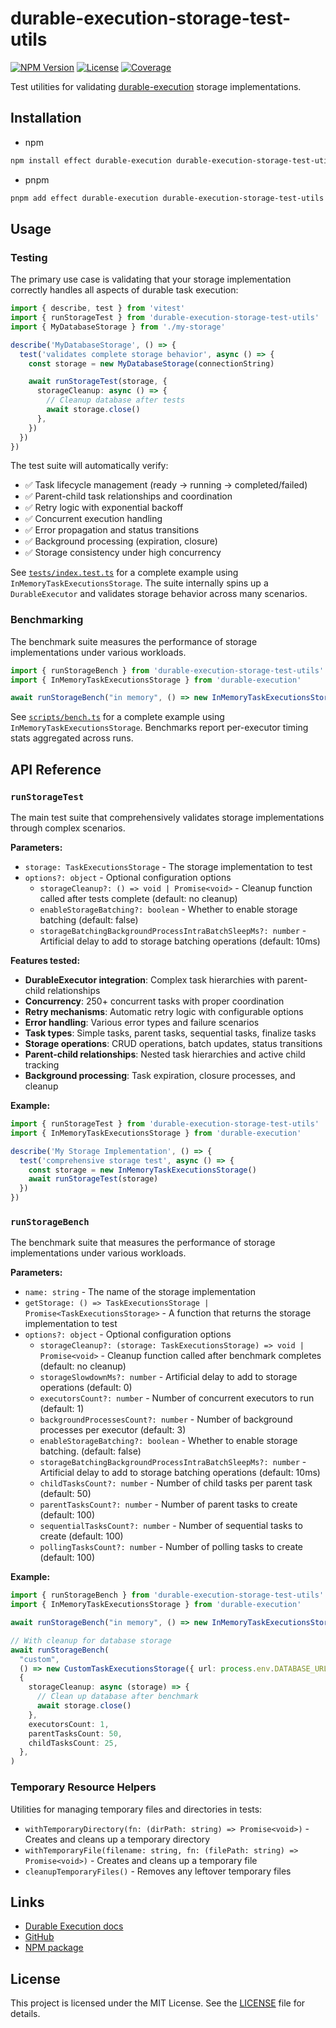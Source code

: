 # durable-execution-storage-test-utils

[![NPM Version](https://img.shields.io/npm/v/durable-execution-storage-test-utils)](https://www.npmjs.com/package/durable-execution-storage-test-utils)
[![License](https://img.shields.io/npm/l/durable-execution-storage-test-utils)](https://github.com/gpahal/durable-execution/blob/main/LICENSE)
[![Coverage](https://img.shields.io/codecov/c/github/gpahal/durable-execution/main?flag=durable-execution-storage-test-utils)](https://codecov.io/gh/gpahal/durable-execution?flag=durable-execution-storage-test-utils)

Test utilities for validating [durable-execution](https://github.com/gpahal/durable-execution)
storage implementations.

## Installation

- npm

```bash
npm install effect durable-execution durable-execution-storage-test-utils
```

- pnpm

```bash
pnpm add effect durable-execution durable-execution-storage-test-utils
```

## Usage

### Testing

The primary use case is validating that your storage implementation correctly handles all aspects
of durable task execution:

```ts
import { describe, test } from 'vitest'
import { runStorageTest } from 'durable-execution-storage-test-utils'
import { MyDatabaseStorage } from './my-storage'

describe('MyDatabaseStorage', () => {
  test('validates complete storage behavior', async () => {
    const storage = new MyDatabaseStorage(connectionString)

    await runStorageTest(storage, {
      storageCleanup: async () => {
        // Cleanup database after tests
        await storage.close()
      },
    })
  })
})
```

The test suite will automatically verify:

- ✅ Task lifecycle management (ready → running → completed/failed)
- ✅ Parent-child task relationships and coordination
- ✅ Retry logic with exponential backoff
- ✅ Concurrent execution handling
- ✅ Error propagation and status transitions
- ✅ Background processing (expiration, closure)
- ✅ Storage consistency under high concurrency

See [`tests/index.test.ts`](./tests/index.test.ts) for a complete example using
`InMemoryTaskExecutionsStorage`. The suite internally spins up a `DurableExecutor` and validates
storage behavior across many scenarios.

### Benchmarking

The benchmark suite measures the performance of storage implementations under various workloads.

```ts
import { runStorageBench } from 'durable-execution-storage-test-utils'
import { InMemoryTaskExecutionsStorage } from 'durable-execution'

await runStorageBench("in memory", () => new InMemoryTaskExecutionsStorage())
```

See [`scripts/bench.ts`](./scripts/bench.ts) for a complete example using
`InMemoryTaskExecutionsStorage`. Benchmarks report per-executor timing stats aggregated across
runs.

## API Reference

### `runStorageTest`

The main test suite that comprehensively validates storage implementations through complex
scenarios.

**Parameters:**

- `storage: TaskExecutionsStorage` - The storage implementation to test
- `options?: object` - Optional configuration options
  - `storageCleanup?: () => void | Promise<void>` - Cleanup function called after tests complete
    (default: no cleanup)
  - `enableStorageBatching?: boolean` - Whether to enable storage batching (default: false)
  - `storageBatchingBackgroundProcessIntraBatchSleepMs?: number` - Artificial delay to add to
    storage batching operations (default: 10ms)

**Features tested:**

- **DurableExecutor integration**: Complex task hierarchies with parent-child relationships
- **Concurrency**: 250+ concurrent tasks with proper coordination
- **Retry mechanisms**: Automatic retry logic with configurable options
- **Error handling**: Various error types and failure scenarios
- **Task types**: Simple tasks, parent tasks, sequential tasks, finalize tasks
- **Storage operations**: CRUD operations, batch updates, status transitions
- **Parent-child relationships**: Nested task hierarchies and active child tracking
- **Background processing**: Task expiration, closure processes, and cleanup

**Example:**

```ts
import { runStorageTest } from 'durable-execution-storage-test-utils'
import { InMemoryTaskExecutionsStorage } from 'durable-execution'

describe('My Storage Implementation', () => {
  test('comprehensive storage test', async () => {
    const storage = new InMemoryTaskExecutionsStorage()
    await runStorageTest(storage)
  })
})
```

### `runStorageBench`

The benchmark suite that measures the performance of storage implementations under various
workloads.

**Parameters:**

- `name: string` - The name of the storage implementation
- `getStorage: () => TaskExecutionsStorage | Promise<TaskExecutionsStorage>` - A function that
  returns the storage implementation to test
- `options?: object` - Optional configuration options
  - `storageCleanup?: (storage: TaskExecutionsStorage) => void | Promise<void>` - Cleanup function
    called after benchmark completes (default: no cleanup)
  - `storageSlowdownMs?: number` - Artificial delay to add to storage operations (default: 0)
  - `executorsCount?: number` - Number of concurrent executors to run (default: 1)
  - `backgroundProcessesCount?: number` - Number of background processes per executor (default: 3)
  - `enableStorageBatching?: boolean` - Whether to enable storage batching. (default: false)
  - `storageBatchingBackgroundProcessIntraBatchSleepMs?: number` - Artificial delay to add to
    storage batching operations (default: 10ms)
  - `childTasksCount?: number` - Number of child tasks per parent task (default: 50)
  - `parentTasksCount?: number` - Number of parent tasks to create (default: 100)
  - `sequentialTasksCount?: number` - Number of sequential tasks to create (default: 100)
  - `pollingTasksCount?: number` - Number of polling tasks to create (default: 100)

**Example:**

```ts
import { runStorageBench } from 'durable-execution-storage-test-utils'
import { InMemoryTaskExecutionsStorage } from 'durable-execution'

await runStorageBench("in memory", () => new InMemoryTaskExecutionsStorage())

// With cleanup for database storage
await runStorageBench(
  "custom",
  () => new CustomTaskExecutionsStorage({ url: process.env.DATABASE_URL! }),
  {
    storageCleanup: async (storage) => {
      // Clean up database after benchmark
      await storage.close()
    },
    executorsCount: 1,
    parentTasksCount: 50,
    childTasksCount: 25,
  },
)
```

### Temporary Resource Helpers

Utilities for managing temporary files and directories in tests:

- `withTemporaryDirectory(fn: (dirPath: string) => Promise<void>)` - Creates and cleans up a
  temporary directory
- `withTemporaryFile(filename: string, fn: (filePath: string) => Promise<void>)` - Creates and
  cleans up a temporary file
- `cleanupTemporaryFiles()` - Removes any leftover temporary files

## Links

- [Durable Execution docs](https://gpahal.github.io/durable-execution)
- [GitHub](https://github.com/gpahal/durable-execution)
- [NPM package](https://www.npmjs.com/package/durable-execution-storage-test-utils)

## License

This project is licensed under the MIT License. See the
[LICENSE](https://github.com/gpahal/durable-execution/blob/main/LICENSE) file for details.
